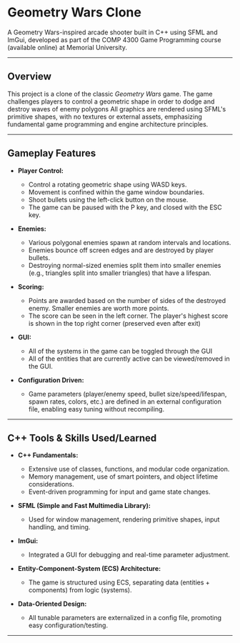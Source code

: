 # Geometry Wars Clone 

A Geometry Wars-inspired arcade shooter built in C++ using SFML and ImGui, developed as part of the COMP 4300 Game Programming course (available online) at Memorial University.

---

## **Overview**

This project is a clone of the classic *Geometry Wars* game.  The game challenges players to control a geometric shape in order to dodge and destroy waves of enemy polygons All graphics are rendered using SFML's primitive shapes, with no textures or external assets, emphasizing fundamental game programming and engine architecture principles.

---

## **Gameplay Features**

- **Player Control:**  
  - Control a rotating geometric shape using WASD keys.
  - Movement is confined within the game window boundaries.
  - Shoot bullets using the left-click button on the mouse.
  - The game can be paused with the P key, and closed with the ESC key.

- **Enemies:**  
  - Various polygonal enemies spawn at random intervals and locations.
  - Enemies bounce off screen edges and are destroyed by player bullets.
  - Destroying normal-sized enemies split them into smaller enemies (e.g., triangles split into smaller triangles) that have a lifespan.

- **Scoring:**  
  - Points are awarded based on the number of sides of the destroyed enemy. Smaller enemies are worth more points.
  - The score can be seen in the left corner. The player's highest score is shown in the top right corner (preserved even after exit)
 
- **GUI:**  
  - All of the systems in the game can be toggled through the GUI
  - All of the entities that are currently active can be viewed/removed in the GUI.

- **Configuration Driven:**  
  - Game parameters (player/enemy speed, bullet size/speed/lifespan, spawn rates, colors, etc.) are defined in an external configuration file, enabling easy tuning without recompiling.

---

## **C++ Tools & Skills Used/Learned**

- **C++ Fundamentals:**  
  - Extensive use of classes, functions, and modular code organization.
  - Memory management, use of smart pointers, and object lifetime considerations.
  - Event-driven programming for input and game state changes.
 
- **SFML (Simple and Fast Multimedia Library):**  
  - Used for window management, rendering primitive shapes, input handling, and timing.

- **ImGui:**  
  - Integrated a GUI for debugging and real-time parameter adjustment.

- **Entity-Component-System (ECS) Architecture:**  
  - The game is structured using ECS, separating data (entities + components) from logic (systems).

- **Data-Oriented Design:**  
  - All tunable parameters are externalized in a config file, promoting easy configuration/testing.

---

